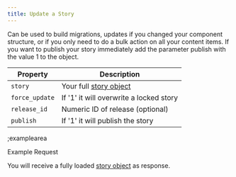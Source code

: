 ```yaml
---
title: Update a Story
---
```


Can be used to build migrations, updates if you changed your component structure, or if you only need to do a bulk action on all your content items. If you want to publish your story immediately add the parameter publish with the value 1 to the object.

| Property | Description |
|---|---|
| `story` | Your full [story object](#core-resources/stories/the-story-object) |
| `force_update` | If '1' it will overwrite a locked story |
| `release_id` | Numeric ID of release (optional) |
| `publish` | If '1' it will publish the story |

;examplearea

Example Request

<RequestExample url="https://mapi.storyblok.com/v1/spaces/606/stories/2141" httpMethod="PUT" :requestObject='{"story":{"name":"Story Name","slug":"story-name","id":2141,"content":{"component":"page","body":[]}},"force_update": 1, "publish": 1}'></RequestExample>

You will receive a fully loaded [story object](#core-resources/stories/the-story-object) as response.
